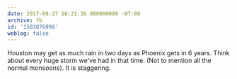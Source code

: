 ```yaml
---
date: 2017-08-27 16:21:38.000000000 -07:00
archive: fb
id: '1503876098'
weblog: false
---
```


Houston may get as much rain in two days as Phoenix gets in 6 years. Think about every huge storm we've had in that time. (Not to mention all the normal monsoons). It is staggering.
